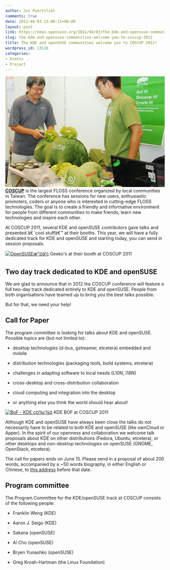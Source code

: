 ```yaml
---
author: Jos Poortvliet
comments: true
date: 2012-04-03 13:00:11+00:00
layout: post
link: https://news.opensuse.org/2012/04/03/the-kde-and-opensuse-communities-welcome-you-to-coscup-2012/
slug: the-kde-and-opensuse-communities-welcome-you-to-coscup-2012
title: The KDE and openSUSE communities welcome you to COSCUP 2012!
wordpress_id: 13126
categories:
- Events
- Project
---
```


[![Geeko's at the booth](/wp-content/uploads/2012/04/6062126071_f849f28c66_b.jpg)](http://news.opensuse.org/2012/04/03/the-kde-and-opensuse-communities-welcome-you-to-coscup-2012/6062126071_f849f28c66_b/)
[**COSCUP**](http://coscup.org/) is the largest FLOSS conference organized by local communities in Taiwan. The conference has sessions for new users, enthusiastic promoters, coders or anyone who is interested in cutting-edge FLOSS technologies. The goal is to create a friendly and informative environment for people from different communities to make friends, learn new technologies and inspire each other.

At COSCUP 2011, several KDE and openSUSE contributors gave talks and presented â€˜cool stuffâ€™ at their booths. This year, we will have a fully dedicated track for KDE and openSUSE and starting today, you can send in session proposals.

<!-- more -->

[![OpenSUSEæ”¤ä½](http://farm7.staticflickr.com/6194/6069121401_2254f25a6e.jpg)](http://www.flickr.com/photos/coscup/6069121401/)
Geeko's at their booth at COSCUP 2011



## Two day track dedicated to KDE and openSUSE


We are glad to announce that in 2012 the COSCUP conference will feature a full two-day track dedicated entirely to KDE and openSUSE. People from both organisations have teamed up to bring you the best talks possible.

But for that, we need your help!



## Call for Paper


The program committee is looking for talks about KDE and openSUSE. Possible topics are (but not limited to):


  * desktop technologies (d-bus, gstreamer, etcetera)
embedded and mobile


  * distribution technologies (packaging tools, build systems, etcetera)


  * challenges in adapting software to local needs (L10N, I18N)


  * cross-desktop and cross-distribution collaboration


  * cloud computing and integration into the desktop


  * or anything else you think the world should hear about!


[![BoF - KDE ç¤¾ç¾¤](http://farm7.staticflickr.com/6187/6062335955_aa7400e9f3.jpg)](http://www.flickr.com/photos/coscup/6062335955/)
KDE BOF at COSCUP 2011

Although KDE and openSUSE have always been close the talks do not necessarily have to be related to both KDE and openSUSE (like ownCloud or Apper). In the spirit of our openness and collaboration we welcome talk proposals about KDE on other distributions (Fedora, Ubuntu, etcetera), or other desktops and non-desktop technologies on openSUSE (GNOME, OpenStack, etcetera).

The call for papers ends on June 15. Please send in a proposal of about 200 words, accompanied by a ~50 words biography, in either English or Chinese, to [this address](mailto:cfp@opensuse.org ) before that date.



## Program committee


The Program Committee for the KDE/openSUSE track at COSCUP consists of the following people:


  * Franklin Weng (KDE)


  * Aaron J. Seigo (KDE)


  * Sakana (openSUSE)


  * Al Cho (openSUSE)


  * Bryen Yunashko (openSUSE)


  * Greg Kroah-Hartman (the Linux Foundation)
